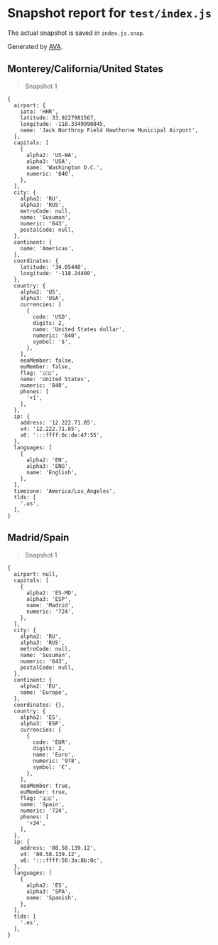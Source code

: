 # Snapshot report for `test/index.js`

The actual snapshot is saved in `index.js.snap`.

Generated by [AVA](https://avajs.dev).

## Monterey/California/United States

> Snapshot 1

    {
      airport: {
        iata: 'HHR',
        latitude: 33.9227981567,
        longitude: -118.3349990845,
        name: 'Jack Northrop Field Hawthorne Municipal Airport',
      },
      capitals: [
        {
          alpha2: 'US-WA',
          alpha3: 'USA',
          name: 'Washington D.C.',
          numeric: '840',
        },
      ],
      city: {
        alpha2: 'RU',
        alpha3: 'RUS',
        metroCode: null,
        name: 'Susuman',
        numeric: '643',
        postalCode: null,
      },
      continent: {
        name: 'Americas',
      },
      coordinates: {
        latitude: '34.05440',
        longitude: '-118.24400',
      },
      country: {
        alpha2: 'US',
        alpha3: 'USA',
        currencies: [
          {
            code: 'USD',
            digits: 2,
            name: 'United States dollar',
            numeric: '840',
            symbol: '$',
          },
        ],
        eeaMember: false,
        euMember: false,
        flag: '🇺🇸',
        name: 'United States',
        numeric: '840',
        phones: [
          '+1',
        ],
      },
      ip: {
        address: '12.222.71.85',
        v4: '12.222.71.85',
        v6: ':::ffff:0c:de:47:55',
      },
      languages: [
        {
          alpha2: 'EN',
          alpha3: 'ENG',
          name: 'English',
        },
      ],
      timezone: 'America/Los_Angeles',
      tlds: [
        '.us',
      ],
    }

## Madrid/Spain

> Snapshot 1

    {
      airport: null,
      capitals: [
        {
          alpha2: 'ES-MD',
          alpha3: 'ESP',
          name: 'Madrid',
          numeric: '724',
        },
      ],
      city: {
        alpha2: 'RU',
        alpha3: 'RUS',
        metroCode: null,
        name: 'Susuman',
        numeric: '643',
        postalCode: null,
      },
      continent: {
        alpha2: 'EU',
        name: 'Europe',
      },
      coordinates: {},
      country: {
        alpha2: 'ES',
        alpha3: 'ESP',
        currencies: [
          {
            code: 'EUR',
            digits: 2,
            name: 'Euro',
            numeric: '978',
            symbol: '€',
          },
        ],
        eeaMember: true,
        euMember: true,
        flag: '🇪🇸',
        name: 'Spain',
        numeric: '724',
        phones: [
          '+34',
        ],
      },
      ip: {
        address: '80.58.139.12',
        v4: '80.58.139.12',
        v6: ':::ffff:50:3a:8b:0c',
      },
      languages: [
        {
          alpha2: 'ES',
          alpha3: 'SPA',
          name: 'Spanish',
        },
      ],
      tlds: [
        '.es',
      ],
    }
